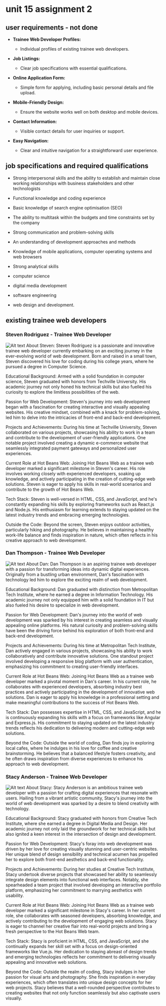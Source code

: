 # unit 15 assignment 2

## user requirements - not done

* **Trainee Web Developer Profiles:**
   - Individual profiles of existing trainee web developers.

* **Job Listings:**
   - Clear job specifications with essential qualifications.

* **Online Application Form:**
   - Simple form for applying, including basic personal details and file upload.


* **Mobile-Friendly Design:**
   - Ensure the website works well on both desktop and mobile devices.

* **Contact Information:**
   - Visible contact details for user inquiries or support.

* **Easy Navigation:**
   - Clear and intuitive navigation for a straightforward user experience.


## job specifications and required qualifications

* Strong interpersonal skills and the ability to establish and maintain close working relationships with business stakeholders and other technologists
* Functional knowledge and coding experience
* Basic knowledge of search engine optimisation (SEO)
* The ability to multitask within the budgets and time constraints set by the company
* Strong communication and problem-solving skills
* An understanding of development approaches and methods
* Knowledge of mobile applications, computer operating systems and web browsers
* Strong analytical skills

* computer science
* digital media development
* software engineering
* web design and development.


## existing trainee web developers

### Steven Rodriguez - Trainee Web Developer
![Alt text](<assets/img/AI img 1.jpg>)
About Steven:
Steven Rodriguez is a passionate and innovative trainee web developer currently embarking on an exciting journey in the ever-evolving world of web development. Born and raised in a small town, Steven discovered his love for coding during his college years, where he pursued a degree in Computer Science.

Educational Background:
Armed with a solid foundation in computer science, Steven graduated with honors from Techville University. His academic journey not only honed his technical skills but also fuelled his curiosity to explore the limitless possibilities of the web.

Passion for Web Development:
Steven's journey into web development began with a fascination for creating interactive and visually appealing websites. His creative mindset, combined with a knack for problem-solving, led him to delve into the intricacies of front-end and back-end development.

Projects and Achievements:
During his time at Techville University, Steven collaborated on various projects, showcasing his ability to work in a team and contribute to the development of user-friendly applications. One notable project involved creating a dynamic e-commerce website that seamlessly integrated payment gateways and personalized user experiences.

Current Role at Hot Beans Web:
Joining Hot Beans Web as a trainee web developer marked a significant milestone in Steven's career. His role involves working closely with experienced developers, soaking up knowledge, and actively participating in the creation of cutting-edge web solutions. Steven is eager to apply his skills in real-world scenarios and contribute to the growth of Hot Beans Web.

Tech Stack:
Steven is well-versed in HTML, CSS, and JavaScript, and he's constantly expanding his skills by exploring frameworks such as React.js and Node.js. His enthusiasm for learning extends to staying updated on the latest industry trends and embracing emerging technologies.

Outside the Code:
Beyond the screen, Steven enjoys outdoor activities, particularly hiking and photography. He believes in maintaining a healthy work-life balance and finds inspiration in nature, which often reflects in his creative approach to web development.

### Dan Thompson - Trainee Web Developer
![Alt text](<assets/img/AI img 2.jpg>)
About Dan:
Dan Thompson is an aspiring trainee web developer with a passion for transforming ideas into dynamic digital experiences. Originally from a bustling urban environment, Dan's fascination with technology led him to explore the exciting realm of web development.

Educational Background:
Dan graduated with distinction from Metropolitan Tech Institute, where he earned a degree in Information Technology. His academic journey not only equipped him with a solid foundation in IT but also fueled his desire to specialize in web development.

Passion for Web Development:
Dan's journey into the world of web development was sparked by his interest in creating seamless and visually appealing online platforms. His natural curiosity and problem-solving skills have been the driving force behind his exploration of both front-end and back-end development.

Projects and Achievements:
During his time at Metropolitan Tech Institute, Dan actively engaged in various projects, showcasing his ability to work collaboratively and contribute innovative solutions. One standout project involved developing a responsive blog platform with user authentication, emphasizing his commitment to creating user-friendly interfaces.

Current Role at Hot Beans Web:
Joining Hot Beans Web as a trainee web developer marked a pivotal moment in Dan's career. In his current role, he collaborates with experienced developers, absorbing industry best practices and actively participating in the development of innovative web solutions. Dan is eager to apply his knowledge in a professional setting and make meaningful contributions to the success of Hot Beans Web.

Tech Stack:
Dan possesses expertise in HTML, CSS, and JavaScript, and he is continuously expanding his skills with a focus on frameworks like Angular and Express.js. His commitment to staying updated on the latest industry trends reflects his dedication to delivering modern and cutting-edge web solutions.

Beyond the Code:
Outside the world of coding, Dan finds joy in exploring local cafes, where he indulges in his love for coffee and creative brainstorming. He believes that a balanced lifestyle fosters creativity, and he often draws inspiration from diverse experiences to enhance his approach to web development.

### Stacy Anderson - Trainee Web Developer
![Alt text](<assets/img/AI img 3.jpg>)
About Stacy:
Stacy Anderson is an ambitious trainee web developer with a passion for crafting digital experiences that resonate with users. Hailing from a vibrant artistic community, Stacy's journey into the world of web development was sparked by a desire to blend creativity with technology.

Educational Background:
Stacy graduated with honors from Creative Tech Institute, where she earned a degree in Digital Media and Design. Her academic journey not only laid the groundwork for her technical skills but also ignited a keen interest in the intersection of design and development.

Passion for Web Development:
Stacy's foray into web development was driven by her love for creating visually stunning and user-centric websites. Her unique blend of design sensibility and technical acumen has propelled her to explore both front-end aesthetics and back-end functionality.

Projects and Achievements:
During her studies at Creative Tech Institute, Stacy undertook diverse projects that showcased her ability to seamlessly integrate design elements into functional web interfaces. Notably, she spearheaded a team project that involved developing an interactive portfolio platform, emphasizing her commitment to marrying aesthetics with usability.

Current Role at Hot Beans Web:
Joining Hot Beans Web as a trainee web developer marked a significant milestone in Stacy's career. In her current role, she collaborates with seasoned developers, absorbing knowledge, and actively contributing to the development of engaging web solutions. Stacy is eager to channel her creative flair into real-world projects and bring a fresh perspective to the Hot Beans Web team.

Tech Stack:
Stacy is proficient in HTML, CSS, and JavaScript, and she continually expands her skill set with a focus on design-oriented frameworks like Vue.js. Her dedication to staying abreast of design trends and emerging technologies reflects her commitment to delivering visually appealing and innovative web solutions.

Beyond the Code:
Outside the realm of coding, Stacy indulges in her passion for visual arts and photography. She finds inspiration in everyday experiences, which often translates into unique design concepts for her web projects. Stacy believes that a well-rounded perspective contributes to creating websites that not only function seamlessly but also captivate users visually.





